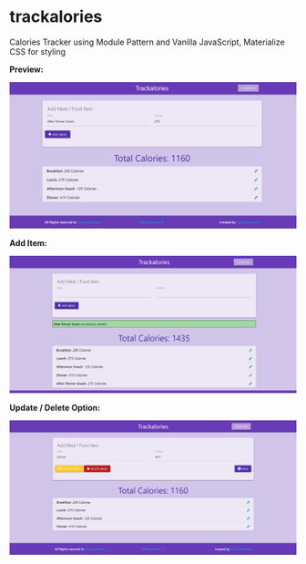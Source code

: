 # trackalories
Calories Tracker using Module Pattern and Vanilla JavaScript, Materialize CSS for styling

**Preview:**

![alt text](https://github.com/kubalino/trackalories/blob/master/resources/img_front.PNG?raw=true)

**Add Item:**

![alt text](https://github.com/kubalino/trackalories/blob/master/resources/img_added.PNG?raw=true)

**Update / Delete Option:**

![alt text](https://github.com/kubalino/trackalories/blob/master/resources/img_update.PNG?raw=true)
